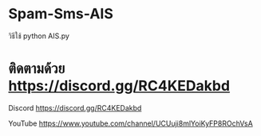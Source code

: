 # Spam-Sms-AIS

วิธีใช้ python AIS.py


# ติดตามด้วย https://discord.gg/RC4KEDakbd
Discord https://discord.gg/RC4KEDakbd

YouTube https://www.youtube.com/channel/UCUuji8mlYoiKyFP8ROchVsA
